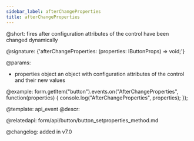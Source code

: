 ```yaml
---
sidebar_label: afterChangeProperties
title: afterChangeProperties
---          
```


@short: fires after configuration attributes of the control have been changed dynamically

@signature: {'afterChangeProperties: (properties: IButtonProps) => void;'}

@params:
- properties     object      an object with configuration attributes of the control and their new values

@example:
form.getItem("button").events.on("AfterChangeProperties", function(properties) {
    console.log("AfterChangeProperties", properties);
});


@template: api_event
@descr:

@relatedapi: form/api/button/button_setproperties_method.md

@changelog: added in v7.0

